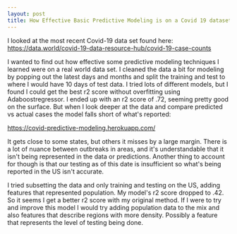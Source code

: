 ```yaml
---
layout: post
title: How Effective Basic Predictive Modeling is on a Covid 19 dataset
---
```


I looked at the most recent Covid-19 data set found here: https://data.world/covid-19-data-resource-hub/covid-19-case-counts

I wanted to find out how effective some predictive modeling techniques I learned were on a real world data set. I cleaned the data a bit for modeling by popping out the latest days and months and split the training and test to where I would have 10 days of test data. I tried lots of different models, but I found I could get the best r2 score without overfitting using Adaboostregressor. I ended up with an r2 score of .72, seeming pretty good on the surface. But when I look deeper at the data and compare predicted vs actual cases the model falls short of what's reported:

https://covid-predictive-modeling.herokuapp.com/

It gets close to some states, but others it misses by a large margin. There is a lot of nuance between outbreaks in areas, and it's understandable that it isn't being represented in the data or predictions. Another thing to account for though is that our testing as of this date is insufficient so what's being reported in the US isn't accurate.

I tried subsetting the data and only training and testing on the US, adding features that represented population. My model's r2 score dropped to .42. So it seems I get a better r2 score with my original method. If I were to try and improve this model I would try adding population data to the mix and also features that describe regions with more density. Possibly a feature that represents the level of testing being done.

